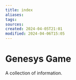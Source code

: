 ```yaml
---
title: index
aliases: 
tags: 
sources:
created: 2024-04-05T21:01
modified: 2024-04-06T15:05
---
```


# Genesys Game

A collection of information.
